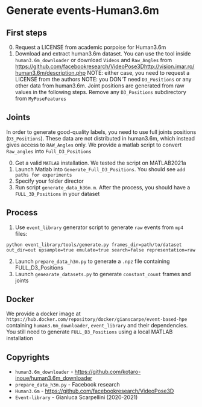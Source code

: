 # Generate events-Human3.6m

## First steps

0. Request a LICENSE from academic porpoise for Human3.6m 
1. Download and extract human3.6m dataset. You can use the tool inside `human3.6m_downloader` or download `Videos` and `Raw_Angles` from https://github.com/facebookresearch/VideoPose3Dhttp://vision.imar.ro/human3.6m/description.php
NOTE: either case, you need to request a LICENSE from the authors
NOTE: you DON'T need `D3_Positions` or any other data from human3.6m. Joint positions are generated from raw values in the following steps. Remove any `D3_Positions` subdirectory from `MyPoseFeatures`

## Joints 
In order to generate good-quality labels, you need to use full joints positions (`D3_Positions`). These data are not distributed in human3.6m, which instead gives access to `RAW_Angles` only. We provide a matlab script to convert `Raw_angles` into `Full_D3_Positions` 

0. Get a valid `MATLAB` installation. We tested the script on MATLAB2021a
1. Launch Matlab into `Generate_Full_D3_Positions`. You should see `add paths for experiments`
2. Specify your folder director
3. Run script `generate_data_h36m.m`. After the process, you should have a `FULL_3D_Positions` in  your dataset

## Process

1. Use `event_library` generator script to generate `raw` events from `mp4` files:
```
python event_library/tools/generate.py frames_dir=path/to/dataset out_dir=out upsample=true emulate=true search=false representation=raw
```
2. Launch `prepare_data_h3m.py` to generate a `.npz` file containing FULL_D3_Positions
3. Launch `genearate_datasets.py` to generate `constant_count` frames and joints


## Docker
We provide a docker image at `https://hub.docker.com/repository/docker/gianscarpe/event-based-hpe` containing `human3.6m_downloader`, `event_library` and their dependencies. You still need to generate `FULL_D3_Positions` using a local MATLAB installation


## Copyrights
- `human3.6m_downloader` - https://github.com/kotaro-inoue/human3.6m_downloader
- `prepare_data_h3m.py` - Facebook research
- `Human3.6m` - https://github.com/facebookresearch/VideoPose3D
- `Event-library` - Gianluca Scarpellini (2020-2021)



